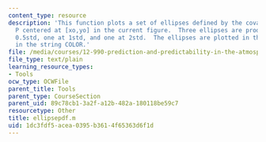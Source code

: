 ```yaml
---
content_type: resource
description: 'This function plots a set of ellipses defined by the covariance matrix
  P centered at [xo,yo] in the current figure.  Three ellipses are produced: one at
  0.5std, one at 1std, and one at 2std.  The ellipses are plotted in the color listed
  in the string COLOR.'
file: /media/courses/12-990-prediction-and-predictability-in-the-atmosphere-and-oceans-spring-2003/1dc3fdf5acea0395b3614f65363d6f1d_ellipsepdf.m
file_type: text/plain
learning_resource_types:
- Tools
ocw_type: OCWFile
parent_title: Tools
parent_type: CourseSection
parent_uid: 89c78cb1-3a2f-a12b-482a-180118be59c7
resourcetype: Other
title: ellipsepdf.m
uid: 1dc3fdf5-acea-0395-b361-4f65363d6f1d
---
```

